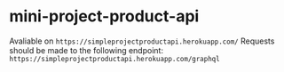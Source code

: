 # mini-project-product-api

Avaliable on `https://simpleprojectproductapi.herokuapp.com/`
Requests should be made to the following endpoint:
`https://simpleprojectproductapi.herokuapp.com/graphql`
